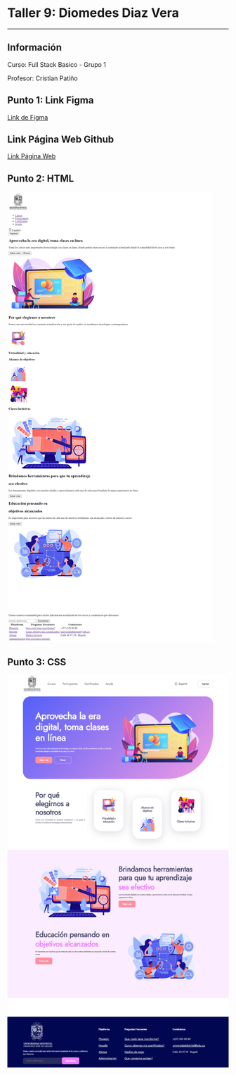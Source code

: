 <h1>Taller 9: Diomedes Diaz Vera</h1>
<hr>
<h2>Información</h2>
<p>Curso: Full Stack Basico - Grupo 1</p>
<p>Profesor: Cristian Patiño</p>
<h2>Punto 1: Link Figma</h2>
<a href="https://www.figma.com/file/OW2tXALzQi9HhC2obXZ3dv/Diomedes?type=design&node-id=15-97&t=YKO9K9k1QJ5K6n8e-0">Link de Figma</a>
<h2>Link Página Web Github</h2>
<a href="https://diomodiaz.github.io/taller-9-full-stack/">Link Página Web</a>

<h2>Punto 2: HTML</h2>
<img src="./public/images/html.png" alt="html">
<h2>Punto 3: CSS</h2>
<img src="./public/images/html-css.png" alt="css">